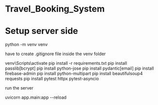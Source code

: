 # Travel_Booking_System

# Setup server side

python -m venv venv

have to create .gitignore file inside the venv folder

venv\Scripts\activate
pip install -r requirements.txt
pip install passlib[bcrypt]
pip install python-jose
pip install pydantic[email]
pip install firebase-admin
pip install python-multipart
pip install beautifulsoup4 requests
pip install pytest httpx pytest-asyncio

run the server

uvicorn app.main:app --reload


